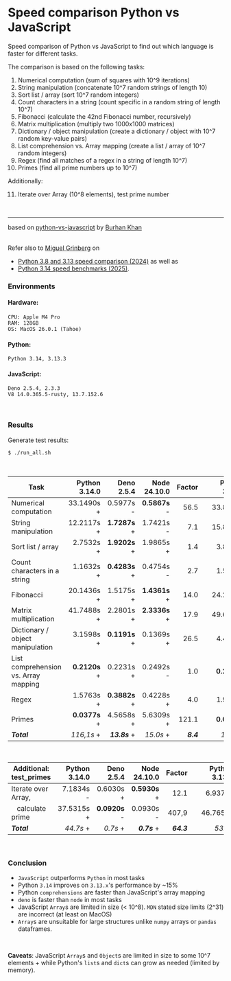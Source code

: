 # Speed comparison Python vs JavaScript

Speed comparison of Python vs JavaScript to find out which language is faster
for different tasks.

The comparison is based on the following tasks:

1. Numerical computation (sum of squares with 10^9 iterations)
1. String manipulation (concatenate 10^7 random strings of length 10)
1. Sort list / array (sort 10^7 random integers)
1. Count characters in a string (count specific in a random string of length
   10^7)
1. Fibonacci (calculate the 42nd Fibonacci number, recursively)
1. Matrix multiplication (multiply two 1000x1000 matrices)
1. Dictionary / object manipulation (create a dictionary / object with 10^7
   random key-value pairs)
1. List comprehension vs. Array mapping (create a list / array of 10^7 random
   integers)
1. Regex (find all matches of a regex in a string of length 10^7)
1. Primes (find all prime numbers up to 10^7)

Additionally:

11. Iterate over Array (10^8 elements), test prime number

<br><hr> based on
[python-vs-javascript](https://medium.com/@burhan-khan/python-vs-javascript-a-performance-comparison-through-code-examples-ed1b379fbff7)
by [Burhan Khan](https://medium.com/@burhan-khan)
<br><br>

Refer also to [Miguel Grinberg](https://blog.miguelgrinberg.com/) on
- [Python 3.8 and 3.13 speed comparison (2024)](https://blog.miguelgrinberg.com/post/is-python-really-that-slow) as well as
- [Python 3.14 speed benchmarks (2025)](https://blog.miguelgrinberg.com/post/python-3-14-is-here-how-fast-is-it?utm_source=www.pythonweekly.com&utm_medium=newsletter&utm_campaign=python-weekly-issue-717-october-9-2025).
### Environments

#### Hardware:

    CPU: Apple M4 Pro
    RAM: 128GB
    OS: MacOS 26.0.1 (Tahoe)

#### Python:

    Python 3.14, 3.13.3

#### JavaScript:

    Deno 2.5.4, 2.3.3
    V8 14.0.365.5-rusty, 13.7.152.6

<br>

### Results

Generate test results:

```bash
$ ./run_all.sh
```

<br>

| Task                                 | Python 3.14.0 |    Deno 2.5.4 |  Node 24.10.0 |    Factor |   | Python 3.13.3 |  Deno 2.3.3 |   JS (node) |    Factor |
| ------------------------------------ | ------------: | ------------: | ------------: | --------: | - | ------------: | ----------: | ----------: | --------: |
| Numerical computation                |    33.1490s + |     0.5977s - | **0.5867s** - |      56.5 |   |      33.8974s |     0.5805s | **0.5797s** |      58.4 |
| String manipulation                  |    12.2117s + | **1.7287s** + |     1.7421s - |       7.1 |   |      15.8523s |     1.7639s | **1.4808s** |      10.7 |
| Sort list / array                    |     2.7532s + | **1.9202s** + |     1.9865s + |       1.4 |   |       3.8456s | **1.9531s** |     2.0257s |       1.9 |
| Count characters in a string         |     1.1632s + | **0.4283s** + |     0.4754s - |       2.7 |   |       1.5449s | **0.4503s** |     0.4725s |       3.4 |
| Fibonacci                            |    20.1436s + |     1.5175s + | **1.4361s** + |      14.0 |   |      24.2872s |     1.5598s | **1.4379s** |      16.9 |
| Matrix multiplication                |    41.7488s + |     2.2801s + | **2.3336s** + |      17.9 |   |      49.6943s |     2.3547s | **2.2668s** |      21.9 |
| Dictionary / object manipulation     |     3.1598s + | **0.1191s** + |     0.1369s + |      26.5 |   |       4.4672s | **0.1312s** |     0.1557s |      34.0 |
| List comprehension vs. Array mapping | **0.2120s** + |     0.2231s + |     0.2492s - |       1.0 |   |   **0.2138s** |     0.2357s |     0.2459s |       1.1 |
| Regex                                |     1.5763s + | **0.3882s** + |     0.4228s + |       4.0 |   |       1.9600s | **0.4169s** |     0.4752s |       4.7 |
| Primes                               | **0.0377s** + |     4.5658s + |     5.6309s + |     121.1 |   |   **0.0386s** |     5.7595s |     6.8393s |     176.5 |
| _**Total**_                          |    _116,1s_ + | _**13.8s**_ + |     _15.0s_ + | _**8.4**_ |   |      _135.8s_ | _**15.2s**_ |     _15.9s_ | _**8.9**_ |

<br>

| Additional: test_primes           | Python 3.14.0 |    Deno 2.5.4 |  Node 24.10.0 |     Factor |   | Python 3.13.3 | Deno 2.3.3 |   JS (node) |     Factor |
| --------------------------------- | ------------: | ------------: | ------------: | ---------: | - | ------------: | ---------: | ----------: | ---------: |
| Iterate over Array,               |     7.1834s - |     0.6030s + | **0.5930s** + |       12.1 |   |       6.9370s |    0.6170s | **0.6150s** |       11.3 |
| &nbsp;&nbsp;&nbsp;calculate prime |    37.5315s + | **0.0920s** - |     0.0930s - |      407,9 |   |      46.7650s |    0.0910s | **0.0870s** |      537.5 |
| _**Total**_                       |     _44.7s_ + |      _0.7s_ + |  _**0.7s**_ + | _**64.3**_ |   |       _53.7s_ |     _0.7s_ |  _**0.7s**_ | _**76.5**_ |

<br>

### Conclusion

- `JavaScript` outperforms `Python` in most tasks
- Python `3.14` improves on `3.13.x`'s performance by ~15%
- Python `comprehensions` are faster than JavaScript's array mapping
- `deno` is faster than `node` in most tasks
- JavaScript `Array`s are limited in size (< 10^8). `MDN` stated size limits
  (2^31) are incorrect (at least on MacOS)
- `Array`s are unsuitable for large structures unlike `numpy` arrays or `pandas`
  dataframes.

<br>

**Caveats**: JavaScript `Array`s and `Object`s are limited in size to some 10^7
elements + while Python's `list`s and `dict`s can grow as needed (limited by
memory).
